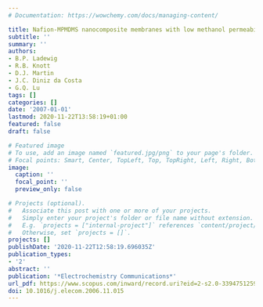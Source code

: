 ```yaml
---
# Documentation: https://wowchemy.com/docs/managing-content/

title: Nafion-MPMDMS nanocomposite membranes with low methanol permeability
subtitle: ''
summary: ''
authors:
- B.P. Ladewig
- R.B. Knott
- D.J. Martin
- J.C. Diniz da Costa
- G.Q. Lu
tags: []
categories: []
date: '2007-01-01'
lastmod: 2020-11-22T13:58:19+01:00
featured: false
draft: false

# Featured image
# To use, add an image named `featured.jpg/png` to your page's folder.
# Focal points: Smart, Center, TopLeft, Top, TopRight, Left, Right, BottomLeft, Bottom, BottomRight.
image:
  caption: ''
  focal_point: ''
  preview_only: false

# Projects (optional).
#   Associate this post with one or more of your projects.
#   Simply enter your project's folder or file name without extension.
#   E.g. `projects = ["internal-project"]` references `content/project/deep-learning/index.md`.
#   Otherwise, set `projects = []`.
projects: []
publishDate: '2020-11-22T12:58:19.696035Z'
publication_types:
- '2'
abstract: ''
publication: '*Electrochemistry Communications*'
url_pdf: https://www.scopus.com/inward/record.uri?eid=2-s2.0-33947512598&doi=10.1016%2fj.elecom.2006.11.015&partnerID=40&md5=2d22626b47c36ab6c2ce7a9293a799b9
doi: 10.1016/j.elecom.2006.11.015
---
```

